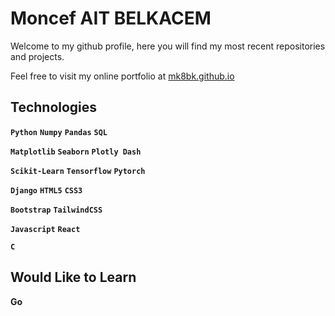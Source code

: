 # Moncef AIT BELKACEM

Welcome to my github profile, here you will find my most recent repositories and projects.

Feel free to visit my online portfolio at [mk8bk.github.io](https://mk8bk.github.io)

## Technologies
**`Python`** **`Numpy`** **`Pandas`** **`SQL`**

**`Matplotlib`** **`Seaborn`** **`Plotly Dash`**

**`Scikit-Learn`** **`Tensorflow`** **`Pytorch`**

**`Django`** **`HTML5`** **`CSS3`**

**`Bootstrap`** **`TailwindCSS`**

**`Javascript`** **`React`**

**`C`**


## Would Like to Learn
**Go**
